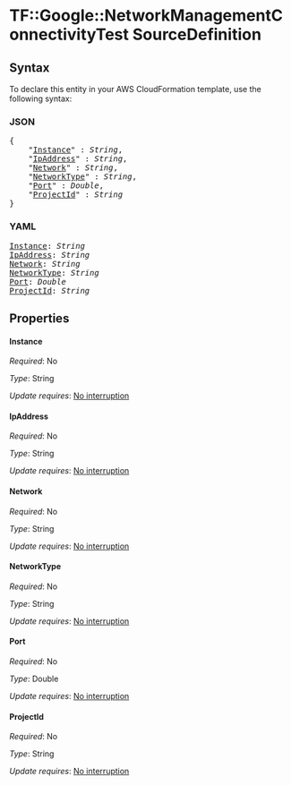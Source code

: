 # TF::Google::NetworkManagementConnectivityTest SourceDefinition

## Syntax

To declare this entity in your AWS CloudFormation template, use the following syntax:

### JSON

<pre>
{
    "<a href="#instance" title="Instance">Instance</a>" : <i>String</i>,
    "<a href="#ipaddress" title="IpAddress">IpAddress</a>" : <i>String</i>,
    "<a href="#network" title="Network">Network</a>" : <i>String</i>,
    "<a href="#networktype" title="NetworkType">NetworkType</a>" : <i>String</i>,
    "<a href="#port" title="Port">Port</a>" : <i>Double</i>,
    "<a href="#projectid" title="ProjectId">ProjectId</a>" : <i>String</i>
}
</pre>

### YAML

<pre>
<a href="#instance" title="Instance">Instance</a>: <i>String</i>
<a href="#ipaddress" title="IpAddress">IpAddress</a>: <i>String</i>
<a href="#network" title="Network">Network</a>: <i>String</i>
<a href="#networktype" title="NetworkType">NetworkType</a>: <i>String</i>
<a href="#port" title="Port">Port</a>: <i>Double</i>
<a href="#projectid" title="ProjectId">ProjectId</a>: <i>String</i>
</pre>

## Properties

#### Instance

_Required_: No

_Type_: String

_Update requires_: [No interruption](https://docs.aws.amazon.com/AWSCloudFormation/latest/UserGuide/using-cfn-updating-stacks-update-behaviors.html#update-no-interrupt)

#### IpAddress

_Required_: No

_Type_: String

_Update requires_: [No interruption](https://docs.aws.amazon.com/AWSCloudFormation/latest/UserGuide/using-cfn-updating-stacks-update-behaviors.html#update-no-interrupt)

#### Network

_Required_: No

_Type_: String

_Update requires_: [No interruption](https://docs.aws.amazon.com/AWSCloudFormation/latest/UserGuide/using-cfn-updating-stacks-update-behaviors.html#update-no-interrupt)

#### NetworkType

_Required_: No

_Type_: String

_Update requires_: [No interruption](https://docs.aws.amazon.com/AWSCloudFormation/latest/UserGuide/using-cfn-updating-stacks-update-behaviors.html#update-no-interrupt)

#### Port

_Required_: No

_Type_: Double

_Update requires_: [No interruption](https://docs.aws.amazon.com/AWSCloudFormation/latest/UserGuide/using-cfn-updating-stacks-update-behaviors.html#update-no-interrupt)

#### ProjectId

_Required_: No

_Type_: String

_Update requires_: [No interruption](https://docs.aws.amazon.com/AWSCloudFormation/latest/UserGuide/using-cfn-updating-stacks-update-behaviors.html#update-no-interrupt)

